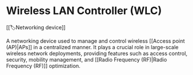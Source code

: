 
# Wireless LAN Controller (WLC)

[[🏷️Networking device]]

A networking device used to manage and control wireless [[Access point (AP)|APs]] in a centralized manner. It plays a crucial role in large-scale wireless network deployments, providing features such as access control, security, mobility management, and [[Radio Frequency (RF)|Radio Frequency (RF)]] optimization.



